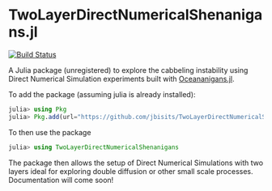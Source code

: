 # TwoLayerDirectNumericalShenanigans.jl

[![Build Status](https://github.com/jbisits/TwoLayerDirectNumericalShenanigans.jl/actions/workflows/CI.yml/badge.svg?branch=main)](https://github.com/jbisits/TwoLayerDirectNumericalShenanigans.jl/actions/workflows/CI.yml?query=branch%3Amain)

A Julia package (unregistered) to explore the cabbeling instability using Direct Numerical Simulation experiments built with [Oceananigans.jl](https://github.com/CliMA/Oceananigans.jl).

To add the package (assuming julia is already installed):

```julia
julia> using Pkg
julia> Pkg.add(url="https://github.com/jbisits/TwoLayerDirectNumericalShenanigans.jl")
```

To then use the package

```julia
julia> using TwoLayerDirectNumericalShenanigans
```

The package then allows the setup of Direct Numerical Simulations with two layers ideal for exploring double diffusion or other small scale processes.
Documentation will come soon!
